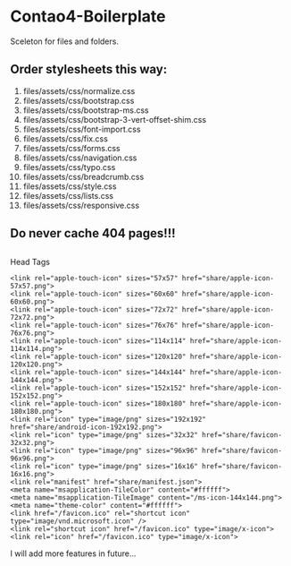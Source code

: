 # Contao4-Boilerplate
Sceleton for files and folders.


## Order stylesheets this way:
1. files/assets/css/normalize.css
2. files/assets/css/bootstrap.css 
3. files/assets/css/bootstrap-ms.css
4. files/assets/css/bootstrap-3-vert-offset-shim.css
5. files/assets/css/font-import.css
6. files/assets/css/fix.css
7. files/assets/css/forms.css
8. files/assets/css/navigation.css
9. files/assets/css/typo.css
10. files/assets/css/breadcrumb.css
11. files/assets/css/style.css
12. files/assets/css/lists.css
13. files/assets/css/responsive.css

## Do never cache 404 pages!!!

##
Head Tags
```
<link rel="apple-touch-icon" sizes="57x57" href="share/apple-icon-57x57.png">
<link rel="apple-touch-icon" sizes="60x60" href="share/apple-icon-60x60.png">
<link rel="apple-touch-icon" sizes="72x72" href="share/apple-icon-72x72.png">
<link rel="apple-touch-icon" sizes="76x76" href="share/apple-icon-76x76.png">
<link rel="apple-touch-icon" sizes="114x114" href="share/apple-icon-114x114.png">
<link rel="apple-touch-icon" sizes="120x120" href="share/apple-icon-120x120.png">
<link rel="apple-touch-icon" sizes="144x144" href="share/apple-icon-144x144.png">
<link rel="apple-touch-icon" sizes="152x152" href="share/apple-icon-152x152.png">
<link rel="apple-touch-icon" sizes="180x180" href="share/apple-icon-180x180.png">
<link rel="icon" type="image/png" sizes="192x192"  href="share/android-icon-192x192.png">
<link rel="icon" type="image/png" sizes="32x32" href="share/favicon-32x32.png">
<link rel="icon" type="image/png" sizes="96x96" href="share/favicon-96x96.png">
<link rel="icon" type="image/png" sizes="16x16" href="share/favicon-16x16.png">
<link rel="manifest" href="share/manifest.json">
<meta name="msapplication-TileColor" content="#ffffff">
<meta name="msapplication-TileImage" content="/ms-icon-144x144.png">
<meta name="theme-color" content="#ffffff">
<link href="/favicon.ico" rel="shortcut icon" type="image/vnd.microsoft.icon" />
<link rel="shortcut icon" href="/favicon.ico" type="image/x-icon">
<link rel="icon" href="/favicon.ico" type="image/x-icon">
```

I will add more features in future...
